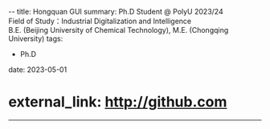 --
title: Hongquan GUI 
summary: Ph.D Student @ PolyU 2023/24 <br> Field of Study：Industrial Digitalization and Intelligence <br> B.E. (Beijing University of Chemical Technology), M.E. (Chongqing University)
tags:
- Ph.D

date: 2023-05-01
# external_link: http://github.com

---
